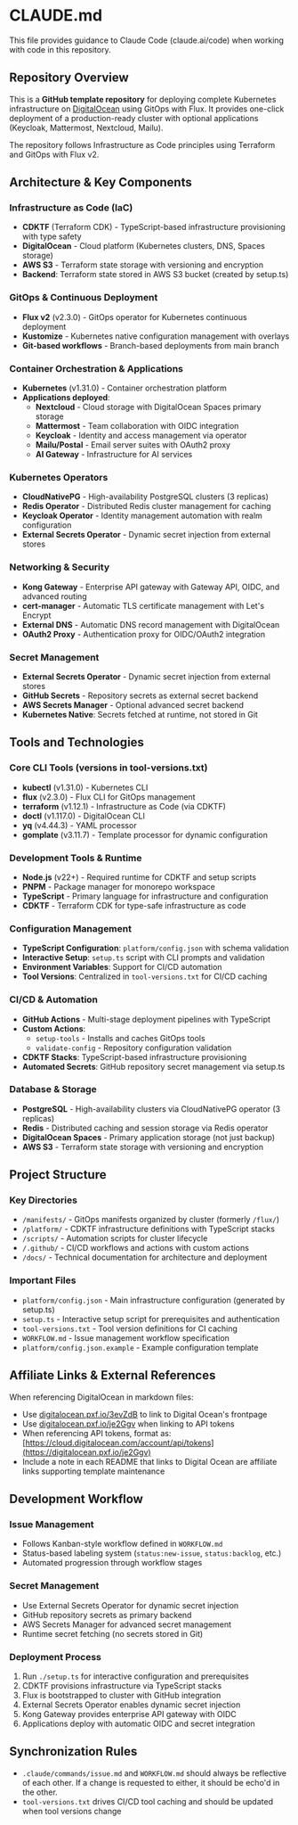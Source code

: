 # CLAUDE.md

This file provides guidance to Claude Code (claude.ai/code) when working with code in this repository.

## Repository Overview

This is a **GitHub template repository** for deploying complete Kubernetes infrastructure on [DigitalOcean](https://digitalocean.pxf.io/3evZdB) using GitOps with Flux. It provides one-click deployment of a production-ready cluster with optional applications (Keycloak, Mattermost, Nextcloud, Mailu).

The repository follows Infrastructure as Code principles using Terraform and GitOps with Flux v2.

## Architecture & Key Components

### Infrastructure as Code (IaC)
- **CDKTF** (Terraform CDK) - TypeScript-based infrastructure provisioning with type safety
- **DigitalOcean** - Cloud platform (Kubernetes clusters, DNS, Spaces storage)
- **AWS S3** - Terraform state storage with versioning and encryption
- **Backend**: Terraform state stored in AWS S3 bucket (created by setup.ts)

### GitOps & Continuous Deployment
- **Flux v2** (v2.3.0) - GitOps operator for Kubernetes continuous deployment
- **Kustomize** - Kubernetes native configuration management with overlays
- **Git-based workflows** - Branch-based deployments from main branch

### Container Orchestration & Applications
- **Kubernetes** (v1.31.0) - Container orchestration platform
- **Applications deployed**:
  - **Nextcloud** - Cloud storage with DigitalOcean Spaces primary storage
  - **Mattermost** - Team collaboration with OIDC integration
  - **Keycloak** - Identity and access management via operator
  - **Mailu/Postal** - Email server suites with OAuth2 proxy
  - **AI Gateway** - Infrastructure for AI services

### Kubernetes Operators
- **CloudNativePG** - High-availability PostgreSQL clusters (3 replicas)
- **Redis Operator** - Distributed Redis cluster management for caching
- **Keycloak Operator** - Identity management automation with realm configuration
- **External Secrets Operator** - Dynamic secret injection from external stores

### Networking & Security
- **Kong Gateway** - Enterprise API gateway with Gateway API, OIDC, and advanced routing
- **cert-manager** - Automatic TLS certificate management with Let's Encrypt
- **External DNS** - Automatic DNS record management with DigitalOcean
- **OAuth2 Proxy** - Authentication proxy for OIDC/OAuth2 integration

### Secret Management
- **External Secrets Operator** - Dynamic secret injection from external stores
- **GitHub Secrets** - Repository secrets as external secret backend
- **AWS Secrets Manager** - Optional advanced secret backend
- **Kubernetes Native**: Secrets fetched at runtime, not stored in Git

## Tools and Technologies

### Core CLI Tools (versions in tool-versions.txt)
- **kubectl** (v1.31.0) - Kubernetes CLI
- **flux** (v2.3.0) - Flux CLI for GitOps management
- **terraform** (v1.12.1) - Infrastructure as Code (via CDKTF)
- **doctl** (v1.117.0) - DigitalOcean CLI
- **yq** (v4.44.3) - YAML processor
- **gomplate** (v3.11.7) - Template processor for dynamic configuration

### Development Tools & Runtime
- **Node.js** (v22+) - Required runtime for CDKTF and setup scripts
- **PNPM** - Package manager for monorepo workspace
- **TypeScript** - Primary language for infrastructure and configuration
- **CDKTF** - Terraform CDK for type-safe infrastructure as code

### Configuration Management
- **TypeScript Configuration**: `platform/config.json` with schema validation
- **Interactive Setup**: `setup.ts` script with CLI prompts and validation
- **Environment Variables**: Support for CI/CD automation
- **Tool Versions**: Centralized in `tool-versions.txt` for CI/CD caching

### CI/CD & Automation
- **GitHub Actions** - Multi-stage deployment pipelines with TypeScript
- **Custom Actions**: 
  - `setup-tools` - Installs and caches GitOps tools
  - `validate-config` - Repository configuration validation
- **CDKTF Stacks**: TypeScript-based infrastructure provisioning
- **Automated Secrets**: GitHub repository secret management via setup.ts

### Database & Storage
- **PostgreSQL** - High-availability clusters via CloudNativePG operator (3 replicas)
- **Redis** - Distributed caching and session storage via Redis operator
- **DigitalOcean Spaces** - Primary application storage (not just backup)
- **AWS S3** - Terraform state storage with versioning and encryption

## Project Structure

### Key Directories
- `/manifests/` - GitOps manifests organized by cluster (formerly `/flux/`)
- `/platform/` - CDKTF infrastructure definitions with TypeScript stacks
- `/scripts/` - Automation scripts for cluster lifecycle
- `/.github/` - CI/CD workflows and actions with custom actions
- `/docs/` - Technical documentation for architecture and deployment

### Important Files
- `platform/config.json` - Main infrastructure configuration (generated by setup.ts)
- `setup.ts` - Interactive setup script for prerequisites and authentication
- `tool-versions.txt` - Tool version definitions for CI caching
- `WORKFLOW.md` - Issue management workflow specification
- `platform/config.json.example` - Example configuration template

## Affiliate Links & External References

When referencing DigitalOcean in markdown files:
- Use [digitalocean.pxf.io/3evZdB](https://digitalocean.pxf.io/3evZdB) to link to Digital Ocean's frontpage
- Use [digitalocean.pxf.io/je2Ggv](https://digitalocean.pxf.io/je2Ggv) when linking to API tokens
- When referencing API tokens, format as: [https://cloud.digitalocean.com/account/api/tokens](https://digitalocean.pxf.io/je2Ggv)
- Include a note in each README that links to Digital Ocean are affiliate links supporting template maintenance

## Development Workflow

### Issue Management
- Follows Kanban-style workflow defined in `WORKFLOW.md`
- Status-based labeling system (`status:new-issue`, `status:backlog`, etc.)
- Automated progression through workflow stages

### Secret Management
- Use External Secrets Operator for dynamic secret injection
- GitHub repository secrets as primary backend
- AWS Secrets Manager for advanced secret management
- Runtime secret fetching (no secrets stored in Git)

### Deployment Process
1. Run `./setup.ts` for interactive configuration and prerequisites
2. CDKTF provisions infrastructure via TypeScript stacks
3. Flux is bootstrapped to cluster with GitHub integration
4. External Secrets Operator enables dynamic secret injection
5. Kong Gateway provides enterprise API gateway with OIDC
6. Applications deploy with automatic OIDC and secret integration

## Synchronization Rules
- `.claude/commands/issue.md` and `WORKFLOW.md` should always be reflective of each other. If a change is requested to either, it should be echo'd in the other.
- `tool-versions.txt` drives CI/CD tool caching and should be updated when tool versions change
